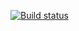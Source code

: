[![Build status](https://ci.appveyor.com/api/projects/status/4gyoj4qwksqvsnx5?svg=true)](https://ci.appveyor.com/project/nikiforovamaria/ajs-homework12)

